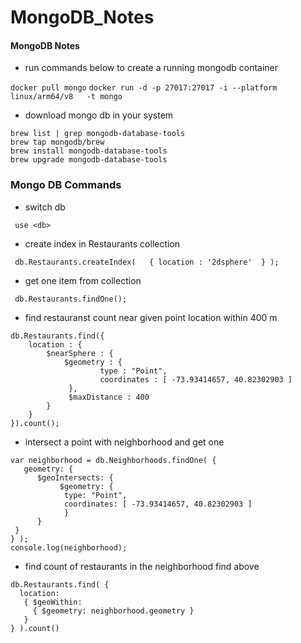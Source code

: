 # MongoDB_Notes


<h4> MongoDB Notes </h4>

- run commands below to create a running mongodb container

```docker pull mongo```
```docker run -d -p 27017:27017 -i --platform linux/arm64/v8   -t mongo ```

- download mongo db in your system 

```
brew list | grep mongodb-database-tools
brew tap mongodb/brew
brew install mongodb-database-tools
brew upgrade mongodb-database-tools

```

### Mongo DB Commands

- switch db

``` use <db>``` 

- create index in Restaurants collection 

``` db.Restaurants.createIndex(   { location : '2dsphere'  } );``` 

- get one item from collection

``` db.Restaurants.findOne();``` 

- find restauranst count near given point location within 400 m
``` 
db.Restaurants.find({    
    location : {
        $nearSphere : {
            $geometry : {
                    type : "Point",
                    coordinates : [ -73.93414657, 40.82302903 ]
             },
             $maxDistance : 400
        }
    }   
}).count();
```

- intersect a point with neighborhood and get one

```
var neighborhood = db.Neighborhoods.findOne( { 
   geometry: { 
      $geoIntersects: { 
           $geometry: { 
            type: "Point", 
            coordinates: [ -73.93414657, 40.82302903 ]
            } 
      } 
 } 
} );
console.log(neighborhood);
```

- find count of restaurants in the neighborhood find above

```
db.Restaurants.find( { 
  location: 
   { $geoWithin:
     { $geometry: neighborhood.geometry } 
   } 
} ).count()
```
